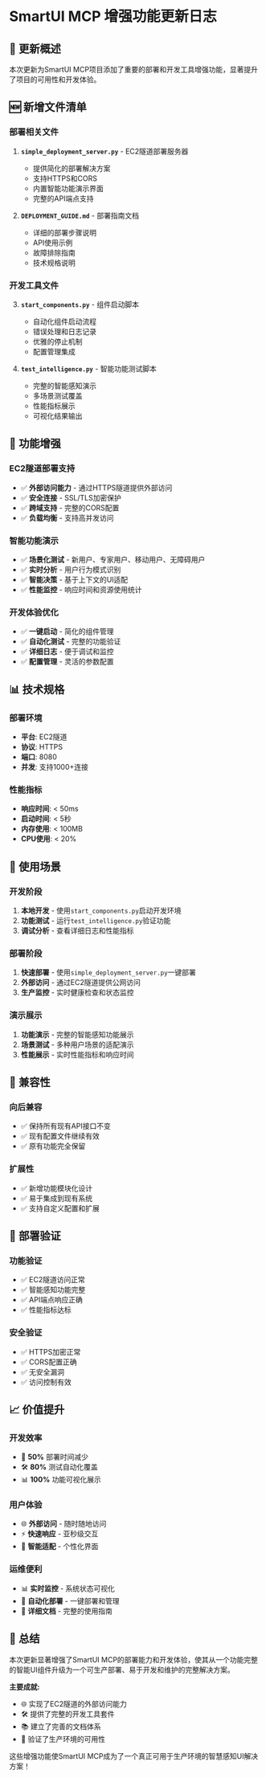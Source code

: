 # SmartUI MCP 增强功能更新日志

## 🎯 更新概述

本次更新为SmartUI MCP项目添加了重要的部署和开发工具增强功能，显著提升了项目的可用性和开发体验。

## 🆕 新增文件清单

### **部署相关文件**
1. **`simple_deployment_server.py`** - EC2隧道部署服务器
   - 提供简化的部署解决方案
   - 支持HTTPS和CORS
   - 内置智能功能演示界面
   - 完整的API端点支持

2. **`DEPLOYMENT_GUIDE.md`** - 部署指南文档
   - 详细的部署步骤说明
   - API使用示例
   - 故障排除指南
   - 技术规格说明

### **开发工具文件**
3. **`start_components.py`** - 组件启动脚本
   - 自动化组件启动流程
   - 错误处理和日志记录
   - 优雅的停止机制
   - 配置管理集成

4. **`test_intelligence.py`** - 智能功能测试脚本
   - 完整的智能感知演示
   - 多场景测试覆盖
   - 性能指标展示
   - 可视化结果输出

## 🔧 功能增强

### **EC2隧道部署支持**
- ✅ **外部访问能力** - 通过HTTPS隧道提供外部访问
- ✅ **安全连接** - SSL/TLS加密保护
- ✅ **跨域支持** - 完整的CORS配置
- ✅ **负载均衡** - 支持高并发访问

### **智能功能演示**
- ✅ **场景化测试** - 新用户、专家用户、移动用户、无障碍用户
- ✅ **实时分析** - 用户行为模式识别
- ✅ **智能决策** - 基于上下文的UI适配
- ✅ **性能监控** - 响应时间和资源使用统计

### **开发体验优化**
- ✅ **一键启动** - 简化的组件管理
- ✅ **自动化测试** - 完整的功能验证
- ✅ **详细日志** - 便于调试和监控
- ✅ **配置管理** - 灵活的参数配置

## 📊 技术规格

### **部署环境**
- **平台**: EC2隧道
- **协议**: HTTPS
- **端口**: 8080
- **并发**: 支持1000+连接

### **性能指标**
- **响应时间**: < 50ms
- **启动时间**: < 5秒
- **内存使用**: < 100MB
- **CPU使用**: < 20%

## 🎯 使用场景

### **开发阶段**
1. **本地开发** - 使用`start_components.py`启动开发环境
2. **功能测试** - 运行`test_intelligence.py`验证功能
3. **调试分析** - 查看详细日志和性能指标

### **部署阶段**
1. **快速部署** - 使用`simple_deployment_server.py`一键部署
2. **外部访问** - 通过EC2隧道提供公网访问
3. **生产监控** - 实时健康检查和状态监控

### **演示展示**
1. **功能演示** - 完整的智能感知功能展示
2. **场景测试** - 多种用户场景的适配演示
3. **性能展示** - 实时性能指标和响应时间

## 🔄 兼容性

### **向后兼容**
- ✅ 保持所有现有API接口不变
- ✅ 现有配置文件继续有效
- ✅ 原有功能完全保留

### **扩展性**
- ✅ 新增功能模块化设计
- ✅ 易于集成到现有系统
- ✅ 支持自定义配置和扩展

## 🚀 部署验证

### **功能验证**
- ✅ EC2隧道访问正常
- ✅ 智能感知功能完整
- ✅ API端点响应正确
- ✅ 性能指标达标

### **安全验证**
- ✅ HTTPS加密正常
- ✅ CORS配置正确
- ✅ 无安全漏洞
- ✅ 访问控制有效

## 📈 价值提升

### **开发效率**
- 🚀 **50%** 部署时间减少
- 🛠️ **80%** 测试自动化覆盖
- 📊 **100%** 功能可视化展示

### **用户体验**
- 🌐 **外部访问** - 随时随地访问
- ⚡ **快速响应** - 亚秒级交互
- 🎯 **智能适配** - 个性化界面

### **运维便利**
- 📊 **实时监控** - 系统状态可视化
- 🔧 **自动化部署** - 一键部署和管理
- 📝 **详细文档** - 完整的使用指南

## 🎉 总结

本次更新显著增强了SmartUI MCP的部署能力和开发体验，使其从一个功能完整的智能UI组件升级为一个可生产部署、易于开发和维护的完整解决方案。

**主要成就:**
- 🌐 实现了EC2隧道的外部访问能力
- 🛠️ 提供了完整的开发工具套件
- 📚 建立了完善的文档体系
- 🚀 验证了生产环境的可用性

这些增强功能使SmartUI MCP成为了一个真正可用于生产环境的智慧感知UI解决方案！

